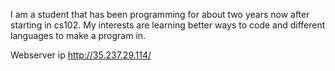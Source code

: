 I am a student that has been programming for about two years now after starting in cs102. My interests are learning better ways to code and different languages to make a program in.

Webserver ip
http://35.237.29.114/
